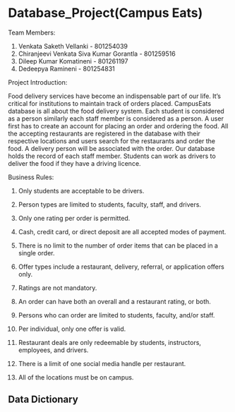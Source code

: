 # Database_Project(Campus Eats)

Team Members:

1. Venkata Saketh Vellanki                   - 801254039
2. Chiranjeevi Venkata Siva Kumar Gorantla   - 801259516
3. Dileep Kumar Komatineni                   - 801261197
4. Dedeepya Ramineni                         - 801254831

Project Introduction:

Food delivery services have become an indispensable part of our life. It’s critical for institutions to maintain track of orders placed. CampusEats database is all about the food delivery system. Each student is considered as a person similarly each staff member is considered as a person. A user first has to create an account for placing an order and ordering the food. All the accepting restaurants are registered in the database with their respective locations and users search for the restaurants and order the food. A delivery person will be associated with the order. Our database holds the record of each staff member. Students can work as drivers to deliver the food if they have a driving licence. 


Business Rules:

1. Only students are acceptable to be drivers.
 
2. Person types are limited to students, faculty, staff, and drivers. 
 
3. Only one rating per order is permitted.
 
4. Cash, credit card, or direct deposit are all accepted modes of payment.
 
5. There is no limit to the number of order items that can be placed in a single order.
 
6. Offer types include a restaurant, delivery, referral, or application offers only. 
 
7. Ratings are not mandatory.
 
8. An order can have both an overall and a restaurant rating, or both.
 
9. Persons who can order are limited to students, faculty, and/or staff. 
 
10. Per individual, only one offer is valid.
 
11. Restaurant deals are only redeemable by students, instructors, employees, and drivers. 
 
12. There is a limit of one social media handle per restaurant.
 
13. All of the locations must be on campus.

## Data Dictionary 

